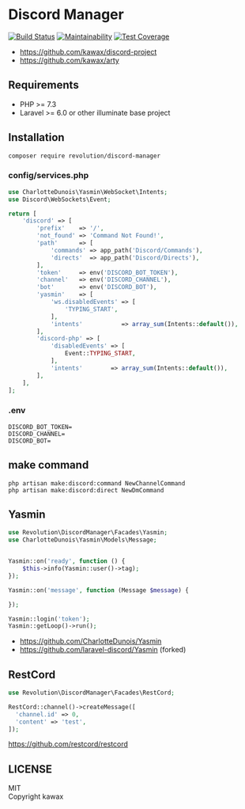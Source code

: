 # Discord Manager

[![Build Status](https://travis-ci.com/kawax/discord-manager.svg?branch=master)](https://travis-ci.com/kawax/discord-manager)
[![Maintainability](https://api.codeclimate.com/v1/badges/27e52e9ba3df10623fae/maintainability)](https://codeclimate.com/github/kawax/discord-manager/maintainability)
[![Test Coverage](https://api.codeclimate.com/v1/badges/27e52e9ba3df10623fae/test_coverage)](https://codeclimate.com/github/kawax/discord-manager/test_coverage)

- https://github.com/kawax/discord-project
- https://github.com/kawax/arty

## Requirements
- PHP >= 7.3
- Laravel >= 6.0 or other illuminate base project

## Installation

```
composer require revolution/discord-manager
```

### config/services.php
```php
use CharlotteDunois\Yasmin\WebSocket\Intents;
use Discord\WebSockets\Event;

return [
    'discord' => [
        'prefix'    => '/',
        'not_found' => 'Command Not Found!',
        'path'      => [
            'commands' => app_path('Discord/Commands'),
            'directs'  => app_path('Discord/Directs'),
        ],
        'token'     => env('DISCORD_BOT_TOKEN'),
        'channel'   => env('DISCORD_CHANNEL'),
        'bot'       => env('DISCORD_BOT'),
        'yasmin'    => [
            'ws.disabledEvents' => [
                'TYPING_START',
            ],
            'intents'           => array_sum(Intents::default()),
        ],
        'discord-php' => [
            'disabledEvents' => [
                Event::TYPING_START,
            ],
            'intents'        => array_sum(Intents::default()),
        ],
    ],
];
```

### .env
```
DISCORD_BOT_TOKEN=
DISCORD_CHANNEL=
DISCORD_BOT=
```

## make command
```
php artisan make:discord:command NewChannelCommand
php artisan make:discord:direct NewDmCommand
```

## Yasmin
```php
use Revolution\DiscordManager\Facades\Yasmin;
use CharlotteDunois\Yasmin\Models\Message;


Yasmin::on('ready', function () {
    $this->info(Yasmin::user()->tag);
});

Yasmin::on('message', function (Message $message) {

});

Yasmin::login('token');
Yasmin::getLoop()->run();
```

- https://github.com/CharlotteDunois/Yasmin
- https://github.com/laravel-discord/Yasmin (forked)

## RestCord

```php
use Revolution\DiscordManager\Facades\RestCord;

RestCord::channel()->createMessage([
  'channel.id' => 0,
  'content' => 'test',
]);
```

https://github.com/restcord/restcord

## LICENSE
MIT  
Copyright kawax
